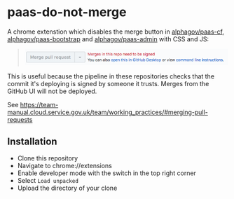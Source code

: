 paas-do-not-merge
=================

A chrome extenstion which disables the merge button in [alphagov/paas-cf],
[alphagov/paas-bootstrap] and [alphagov/paas-admin] with CSS and JS:

> ![](images/screenshot.png)

This is useful because the pipeline in these repositories checks that the
commit it's deploying is signed by someone it trusts. Merges from the GitHub UI
will not be deployed.

See https://team-manual.cloud.service.gov.uk/team/working_practices/#merging-pull-requests

Installation
------------

* Clone this repository
* Navigate to chrome://extensions
* Enable developer mode with the switch in the top right corner
* Select `Load unpacked`
* Upload the directory of your clone

[alphagov/paas-cf]: https://github.com/alphagov/paas-cf
[alphagov/paas-bootstrap]: https://github.com/alphagov/paas-bootstrap
[alphagov/paas-admin]: https://github.com/alphagov/paas-admin
